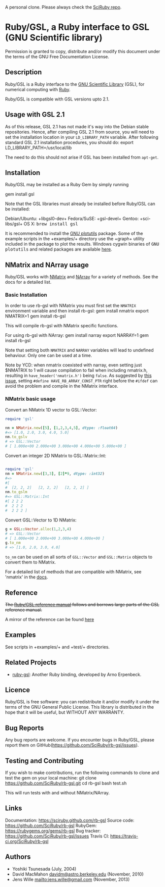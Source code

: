 A personal clone. Please always check the [SciRuby repo](https://github.com/SciRuby/rb-gsl).

# Ruby/GSL, a Ruby interface to GSL (GNU Scientific library)

Permission is granted to copy, distribute and/or modify this document under
the terms of the GNU Free Documentation License.

## Description

Ruby/GSL is a Ruby interface to the [GNU Scientific Library](https://gnu.org/software/gsl/)
(GSL), for numerical computing with [Ruby](http://www.ruby-lang.org/).

Ruby/GSL is compatible with GSL versions upto 2.1.

## Usage with GSL 2.1

As of this release, GSL 2.1 has not made it's way into the Debian stable repositories. Hence, after compiling GSL 2.1 from source, you will need to set the installation location in your `LD_LIBRARY_PATH` variable. After following standard GSL 2.1 installation procedures, you should do:
  export LD_LIBRARY_PATH=/usr/local/lib

The need to do this should not arise if GSL has been installed from `apt-get`.

## Installation

Ruby/GSL may be installed as a Ruby Gem by simply running

  gem install gsl

Note that the GSL libraries must already be installed before Ruby/GSL
can be installed:

Debian/Ubuntu: +libgsl0-dev+
Fedora/SuSE:   +gsl-devel+
Gentoo:        +sci-libs/gsl+
OS X:          <tt>brew install gsl</tt>

It is recommended to install the [GNU plotutils](https://gnu.org/software/plotutils/plotutils.html)
package. Some of the example scripts in the +examples/+ directory use the
+graph+ utility included in the package to plot the results. Windows cygwin
binaries of <tt>GNU plotutils</tt> and related packages are available
[here](http://gnuwin32.sourceforge.net/packages/plotutils.htm).

## NMatrix and NArray usage

Ruby/GSL works with [NMatrix](https://github.com/SciRuby/nmatrix) and [NArray](https://github.com/masa16/narray) for a variety of methods. See the docs for a detailed list.

### Basic Installation

In order to use rb-gsl with NMatrix you must first set the `NMATRIX` environment variable and then install rb-gsl:
  gem install nmatrix
  export NMATRIX=1
  gem install rb-gsl

This will compile rb-gsl with NMatrix specific functions.

For using rb-gsl with NArray:
  gem install narray
  export NARRAY=1
  gem install rb-gsl

Note that setting both `NMATRIX` and `NARRAY` variables will lead to undefined behaviour. Only one can be used at a time.

Note by YCD: when nmatrix coexisted with narray, even setting just $NMATRIX to 1 will cause compilation to fail when including nmatrix.h, resulting in `have_header('nmatrix.h')` being `false`. As suggested by [this issue](https://github.com/SciRuby/nmatrix/issues/538), setting `#define HAVE_RB_ARRAY_CONST_PTR` right before the `#ifdef` can avoid the problem and compile in the NMatrix interface.  

### NMatrix basic usage

Convert an NMatrix 1D vector to GSL::Vector:
``` ruby
require 'gsl'

nm = NMatrix.new([5], [1,2,3,4,5], dtype: :float64)
#=> [1.0, 2.0, 3.0, 4.0, 5.0]
nm.to_gslv
# => GSL::Vector
# [ 1.000e+00 2.000e+00 3.000e+00 4.000e+00 5.000e+00 ]
```

Convert an integer 2D NMatrix to GSL::Matrix::Int:
``` ruby

require 'gsl'
nm = NMatrix.new([3,3], [2]*9, dtype: :int32)
#=> 
#[
#  [2, 2, 2]   [2, 2, 2]   [2, 2, 2] ]
nm.to_gslm
#=> GSL::Matrix::Int
#[ 2 2 2 
#  2 2 2 
#  2 2 2 ]
```

Convert GSL::Vector to 1D NMatrix:
``` ruby
g = GSL::Vector.alloc(1,2,3,4)
# => GSL::Vector
# [ 1.000e+00 2.000e+00 3.000e+00 4.000e+00 ]
g.to_nm
# => [1.0, 2.0, 3.0, 4.0]
```

`to_nm` can be used on all sorts of `GSL::Vector` and `GSL::Matrix` objects to convert them to NMatrix.

For a detailed list of methods that are compatible with NMatrix, see 'nmatrix' in the [docs](https://sciruby.github.com/rb-gsl).

## Reference

~~The [Ruby/GSL reference manual](rdoc/ref_rdoc.html) follows and borrows large parts of the GSL reference manual.~~

A mirror of the reference can be found [here](https://gnezd.idv.tw/rb-gsl-doc/ref_rdoc.html)

## Examples

See scripts in +examples/+ and +test/+ directories.


## Related Projects

* [ruby-gsl](http://ruby-gsl.sourceforge.net/): Another Ruby binding,
  developed by Arno Erpenbeck.


## Licence

Ruby/GSL is free software: you can redistribute it and/or modify it
under the terms of the GNU General Public License.
This library is distributed in the hope that it will be useful, but
WITHOUT ANY WARRANTY.


## Bug Reports

Any bug reports are welcome. If you encounter bugs in Ruby/GSL, please
report them on GitHub(https://github.com/SciRuby/rb-gsl/issues).

## Testing and Contributing

If you wish to make contributions, run the following commands to clone and test the gem on your local machine:
  git clone https://github.com/SciRuby/rb-gsl.git
  cd rb-gsl
  bash test.sh

This will run tests with and without NMatrix/NArray.

## Links

Documentation: https://sciruby.github.com/rb-gsl
Source code:   https://github.com/SciRuby/rb-gsl
RubyGem:       https://rubygems.org/gems/rb-gsl
Bug tracker:   https://github.com/SciRuby/rb-gsl/issues
Travis CI:     https://travis-ci.org/SciRuby/rb-gsl


## Authors

* Yoshiki Tsunesada <y-tsunesada at mm dot em-net dot ne dot jp> (July, 2004)
* David MacMahon <davidm@astro.berkeley.edu> (November, 2010)
* Jens Wille <mailto:jens.wille@gmail.com> (November, 2013)

